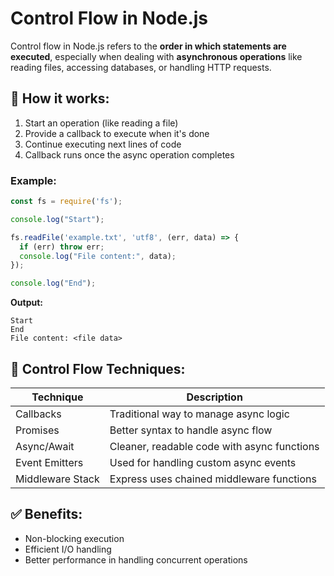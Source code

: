# Control Flow in Node.js

Control flow in Node.js refers to the **order in which statements are executed**, especially when dealing with **asynchronous operations** like reading files, accessing databases, or handling HTTP requests.

## 🔁 How it works:

1. Start an operation (like reading a file)
2. Provide a callback to execute when it's done
3. Continue executing next lines of code
4. Callback runs once the async operation completes

### Example:

```js
const fs = require('fs');

console.log("Start");

fs.readFile('example.txt', 'utf8', (err, data) => {
  if (err) throw err;
  console.log("File content:", data);
});

console.log("End");
```

**Output:**
```
Start
End
File content: <file data>
```

## 🔄 Control Flow Techniques:

| Technique        | Description                                |
|------------------|--------------------------------------------|
| Callbacks        | Traditional way to manage async logic      |
| Promises         | Better syntax to handle async flow         |
| Async/Await      | Cleaner, readable code with async functions|
| Event Emitters   | Used for handling custom async events      |
| Middleware Stack | Express uses chained middleware functions  |

## ✅ Benefits:

- Non-blocking execution
- Efficient I/O handling
- Better performance in handling concurrent operations

